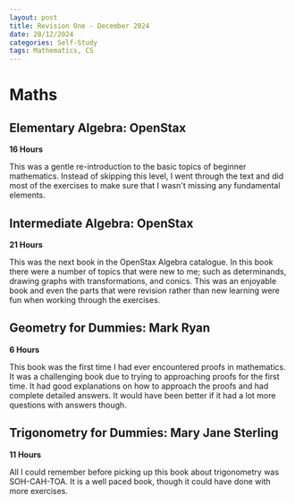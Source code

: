 ```yaml
---
layout: post
title: Revision One - December 2024
date: 28/12/2024
categories: Self-Study
tags: Mathematics, CS
---
```


# Maths

## Elementary Algebra: OpenStax
**16 Hours**

This was a gentle re-introduction to the basic topics of beginner mathematics. Instead of skipping this level, I went through the text and did most of the exercises to make sure that I wasn't missing any fundamental elements.

## Intermediate Algebra: OpenStax
**21 Hours**

This was the next book in the OpenStax Algebra catalogue. In this book there were a number of topics that were new to me; such as determinands, drawing graphs with transformations, and conics. This was an enjoyable book and even the parts that were revision rather than new learning were fun when working through the exercises.

## Geometry for Dummies: Mark Ryan
**6 Hours**

This book was the first time I had ever encountered proofs in mathematics. It was a challenging book due to trying to approaching proofs for the first time. It had good explanations on how to approach the proofs and had complete detailed answers. It would have been better if it had a lot more questions with answers though.

## Trigonometry for Dummies: Mary Jane Sterling
**11 Hours**

All I could remember before picking up this book about trigonometry was SOH-CAH-TOA. It is a well paced book, though it could have done with more exercises.